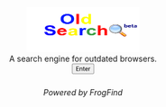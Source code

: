<link rel="SHORTCUT ICON"
href="images/Oldsearchfavicon.ico">
<html>
<body>
<p align="center">
      <a href="http://github.oldsearch.rf.gd/">
      <img src="images/oldsearchlogo.png" alt="OldSearch(beta)" width="200" height="80"></a>
<br>
A search engine for outdated browsers.
<br>
<a href="http://github.oldsearch.rf.gd/"><img src="images/button.png" width="40" height="20"></a>
<br>
</p>
<h6 align="center">Powered by FrogFind</h6>
</body>
</html>
